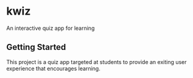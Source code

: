 # kwiz

An interactive quiz app for learning

## Getting Started

This project is a quiz app targeted at students to provide an exiting user experience that encourages learning.
